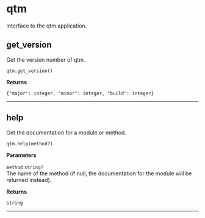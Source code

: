 # qtm

Interface to the qtm application.

## get_version

Get the version number of qtm.
```
qtm.get_version()
```

**Returns**

`{"major": integer, "minor": integer, "build": integer}` 

---

## help

Get the documentation for a module or method.
```
qtm.help(method?)
```

**Parameters**

`method` `string?`<br/>
The name of the method (if null, the documentation for the module will be returned instead).


**Returns**

`string` 

---

